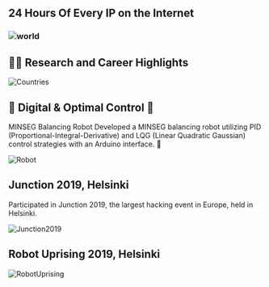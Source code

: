 
## 24 Hours Of Every IP on the Internet

### ![world](https://user-images.githubusercontent.com/41951429/90957025-0053b500-e494-11ea-9359-35bcaede0092.gif)

## 👨‍💻 Research and Career Highlights

![Countries](https://user-images.githubusercontent.com/41951429/98380910-802bfd00-2049-11eb-9f27-1ca5d4d0883e.JPG)

<!--
**theocharistr/theocharistr** is a ✨ _special_ ✨ repository because its `README.md` (this file) appears on your GitHub profile.

Here are some ideas to get you started:

- 🔭 I’m currently working on ...♘
- 🌱 I’m currently learning ...♗
- 👯 I’m looking to collaborate on ...♖
- 🤔 I’m looking for help with ...♙
- 💬 Ask me about ...♔
- 📫 How to reach me: ...♕
- ⚡ Fun fact: ...
-->

## 🤖 Digital & Optimal Control 🤖

MINSEG Balancing Robot
Developed a MINSEG balancing robot utilizing PID (Proportional-Integral-Derivative) and LQG (Linear Quadratic Gaussian) control strategies with an Arduino interface. 🦾

![Robot](https://user-images.githubusercontent.com/41951429/92495922-c73b7480-f1f7-11ea-859f-9422935e29ff.gif)

 
## Junction 2019, Helsinki

Participated in Junction 2019, the largest hacking event in Europe, held in Helsinki.

![Junction2019](https://user-images.githubusercontent.com/41951429/99147556-49299d00-2682-11eb-84c6-af62e7c55bea.gif)
 
## Robot Uprising 2019, Helsinki

![RobotUprising](https://user-images.githubusercontent.com/41951429/99149231-06b98d80-268d-11eb-844e-d78810e8142c.gif)  

